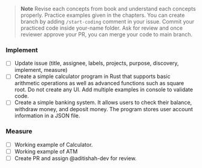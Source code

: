 > **Note**
Revise each concepts from book and understand each concepts properly.
Practice examples given in the chapters.
You can create branch by adding `/start-coding` comment in your issue.
Commit your practiced code inside your-name folder.
Ask for review and once reviewer approve your PR, you can merge your code to main branch.

### Implement
- [ ] Update issue (title, assignee, labels, projects, purpose, discovery, implement, measure)
- [ ] Create a simple calculator program in Rust that supports basic arithmetic operations as well as advanced functions such as square root. Do not create any UI. Add multiple examples in console to validate code.
- [ ] Create a simple banking system. It allows users to  check their balance, withdraw money, and deposit money. The program stores user account information in a JSON file.

### Measure
- [ ] Working example of Calculator.
- [ ] Working example of ATM
- [ ] Create PR and assign @aditishah-dev for review.

<!-- Duration: 3d -->